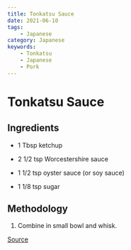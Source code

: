 ```yaml
---
title: Tonkatsu Sauce
date: 2021-06-10
tags:
    - Japanese
category: Japanese
keywords:
    - Tonkatsu
    - Japanese
    - Pork
---
```


# Tonkatsu Sauce

## Ingredients

- 1 Tbsp ketchup

- 2 1/2 tsp Worcestershire sauce

- 1 1/2 tsp oyster sauce (or soy sauce)

- 1 1/8 tsp sugar

## Methodology

1. Combine in small bowl and whisk.

[Source](https://www.justonecookbook.com/tonkatsu-sauce-recipe/)